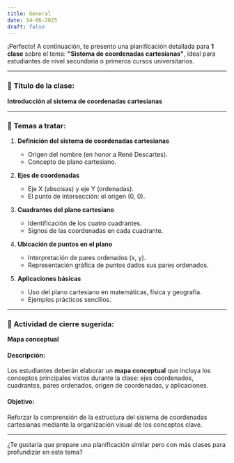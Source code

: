 ```yaml
---
title: General
date: 14-06-2025
draft: false
---
```


¡Perfecto! A continuación, te presento una planificación detallada para **1 clase** sobre el tema: **"Sistema de coordenadas cartesianas"**, ideal para estudiantes de nivel secundaria o primeros cursos universitarios.

---

### 📌 **Título de la clase:**  
**Introducción al sistema de coordenadas cartesianas**

---

### 🧠 **Temas a tratar:**

1. **Definición del sistema de coordenadas cartesianas**
   - Origen del nombre (en honor a René Descartes).
   - Concepto de plano cartesiano.
   
2. **Ejes de coordenadas**
   - Eje X (abscisas) y eje Y (ordenadas).
   - El punto de intersección: el origen (0, 0).

3. **Cuadrantes del plano cartesiano**
   - Identificación de los cuatro cuadrantes.
   - Signos de las coordenadas en cada cuadrante.

4. **Ubicación de puntos en el plano**
   - Interpretación de pares ordenados (x, y).
   - Representación gráfica de puntos dados sus pares ordenados.

5. **Aplicaciones básicas**
   - Uso del plano cartesiano en matemáticas, física y geografía.
   - Ejemplos prácticos sencillos.

---

### 🎯 **Actividad de cierre sugerida:**  
**Mapa conceptual**

#### Descripción:
Los estudiantes deberán elaborar un **mapa conceptual** que incluya los conceptos principales vistos durante la clase: ejes coordenados, cuadrantes, pares ordenados, origen de coordenadas, y aplicaciones.

#### Objetivo:
Reforzar la comprensión de la estructura del sistema de coordenadas cartesianas mediante la organización visual de los conceptos clave.

---

¿Te gustaría que prepare una planificación similar pero con más clases para profundizar en este tema?